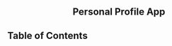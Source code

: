 <div align="center">
  <br />

  <h2 align="center">Personal Profile App</h2>
</div>

## <a name="table">Table of Contents</a>